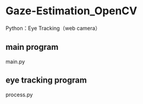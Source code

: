 # Gaze-Estimation_OpenCV
Python：Eye Tracking（web camera）

## main program
main.py

## eye tracking program
process.py
